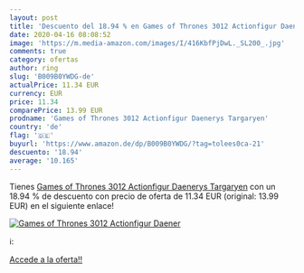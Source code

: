 ```yaml
---
layout: post
title: 'Descuento del 18.94 % en Games of Thrones 3012 Actionfigur Daener'
date: 2020-04-16 08:08:52
image: 'https://m.media-amazon.com/images/I/416KbfPjDwL._SL200_.jpg'
comments: true
category: ofertas
author: ring
slug: 'B009B0YWDG-de'
actualPrice: 11.34 EUR
currency: EUR
price: 11.34
comparePrice: 13.99 EUR
prodname: 'Games of Thrones 3012 Actionfigur Daenerys Targaryen'
country: 'de'
flag: '🇩🇪'
buyurl: 'https://www.amazon.de/dp/B009B0YWDG/?tag=tolees0ca-21'
descuento: '18.94'
average: '10.165'
---
```


Tienes [Games of Thrones 3012 Actionfigur Daenerys Targaryen](https://www.amazon.de/dp/B009B0YWDG/?tag=tolees0ca-21) con un 18.94 % de descuento con precio de oferta de 11.34 EUR (original: 13.99 EUR) en el siguiente enlace!

[![Games of Thrones 3012 Actionfigur Daener](https://m.media-amazon.com/images/I/416KbfPjDwL._SL200_.jpg)](https://www.amazon.de/dp/B009B0YWDG/?tag=tolees0ca-21)

ℹ️:


[Accede a la oferta!!](https://www.amazon.de/dp/B009B0YWDG/?tag=tolees0ca-21)
